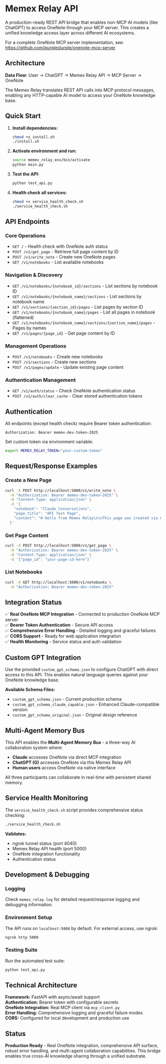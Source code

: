 # Memex Relay API

A production-ready REST API bridge that enables non-MCP AI models (like ChatGPT) to access OneNote through your MCP server. This creates a unified knowledge access layer across different AI ecosystems.

For a complete OneNote MCP server implementation, see: https://github.com/purpleslurple/onenote-mcp-server

## Architecture

**Data Flow:** User → ChatGPT → Memex Relay API → MCP Server → OneNote

The Memex Relay translates REST API calls into MCP protocol messages, enabling any HTTP-capable AI model to access your OneNote knowledge base.

## Quick Start

1. **Install dependencies:**
   ```bash
   chmod +x install.sh
   ./install.sh
   ```

2. **Activate environment and run:**
   ```bash
   source memex_relay_env/bin/activate
   python main.py
   ```

3. **Test the API:**
   ```bash
   python test_api.py
   ```

4. **Health check all services:**
   ```bash
   chmod +x service_health_check.sh
   ./service_health_check.sh
   ```

## API Endpoints

### Core Operations
- `GET /` - Health check with OneNote auth status
- `POST /v1/get_page` - Retrieve full page content by ID
- `POST /v1/write_note` - Create new OneNote pages
- `GET /v1/notebooks` - List available notebooks

### Navigation & Discovery
- `GET /v1/notebooks/{notebook_id}/sections` - List sections by notebook ID
- `GET /v1/notebooks/{notebook_name}/sections` - List sections by notebook name
- `GET /v1/sections/{section_id}/pages` - List pages by section ID
- `GET /v1/notebooks/{notebook_name}/pages` - List all pages in notebook (flattened)
- `GET /v1/notebooks/{notebook_name}/sections/{section_name}/pages` - Pages by names
- `GET /v1/pages/{page_id}` - Get page content by ID

### Management Operations
- `POST /v1/notebooks` - Create new notebooks
- `POST /v1/sections` - Create new sections
- `POST /v1/pages/update` - Update existing page content

### Authentication Management
- `GET /v1/auth/status` - Check OneNote authentication status
- `POST /v1/auth/clear_cache` - Clear stored authentication tokens

## Authentication

All endpoints (except health check) require Bearer token authentication:
```
Authorization: Bearer memex-dev-token-2025
```

Set custom token via environment variable:
```bash
export MEMEX_RELAY_TOKEN="your-custom-token"
```

## Request/Response Examples

### Create a New Page
```bash
curl -X POST http://localhost:5000/v1/write_note \
  -H "Authorization: Bearer memex-dev-token-2025" \
  -H "Content-Type: application/json" \
  -d '{
    "notebook": "Claude Conversations",
    "page_title": "API Test Page",
    "content": "# Hello from Memex Relay\n\nThis page was created via API!"
  }'
```

### Get Page Content
```bash
curl -X POST http://localhost:5000/v1/get_page \
  -H "Authorization: Bearer memex-dev-token-2025" \
  -H "Content-Type: application/json" \
  -d '{"page_id": "your-page-id-here"}'
```

### List Notebooks
```bash
curl -X GET http://localhost:5000/v1/notebooks \
  -H "Authorization: Bearer memex-dev-token-2025"
```

## Integration Status

✅ **Real OneNote MCP Integration** - Connected to production OneNote MCP server  
✅ **Bearer Token Authentication** - Secure API access  
✅ **Comprehensive Error Handling** - Detailed logging and graceful failures  
✅ **CORS Support** - Ready for web application integration  
✅ **Health Monitoring** - Service status and auth validation

## Custom GPT Integration

Use the provided `custom_gpt_schema.json` to configure ChatGPT with direct access to this API. This enables natural language queries against your OneNote knowledge base.

**Available Schema Files:**
- `custom_gpt_schema.json` - Current production schema
- `custom_gpt_schema_claude_capable.json` - Enhanced Claude-compatible version
- `custom_gpt_schema_original.json` - Original design reference

## Multi-Agent Memory Bus

This API enables the **Multi-Agent Memory Bus** - a three-way AI collaboration system where:
- **Claude** accesses OneNote via direct MCP integration
- **ChatGPT (G)** accesses OneNote via this Memex Relay API
- **Human users** access OneNote via native interface

All three participants can collaborate in real-time with persistent shared memory.

## Service Health Monitoring

The `service_health_check.sh` script provides comprehensive status checking:

```bash
./service_health_check.sh
```

**Validates:**
- ngrok tunnel status (port 4040)
- Memex Relay API health (port 5000)
- OneNote integration functionality
- Authentication status

## Development & Debugging

### Logging
Check `memex_relay.log` for detailed request/response logging and debugging information.

### Environment Setup
The API runs on `localhost:5000` by default. For external access, use ngrok:
```bash
ngrok http 5000
```

### Testing Suite
Run the automated test suite:
```bash
python test_api.py
```

## Technical Architecture

**Framework:** FastAPI with async/await support  
**Authentication:** Bearer token with configurable secrets  
**OneNote Integration:** Real MCP client via `mcp_client.py`  
**Error Handling:** Comprehensive logging and graceful failure modes  
**CORS:** Configured for local development and production use

## Status

**Production Ready** - Real OneNote integration, comprehensive API surface, robust error handling, and multi-agent collaboration capabilities. This bridge enables true cross-AI knowledge sharing through a unified substrate.